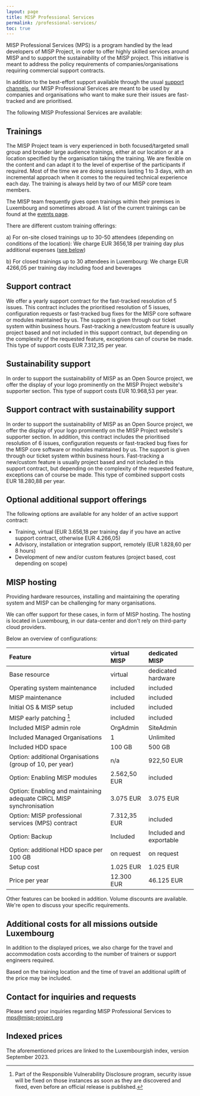 ```yaml
---
layout: page
title: MISP Professional Services
permalink: /professional-services/
toc: true
---
```


MISP Professional Services (MPS) is a program handled by the lead developers of MISP Project, in order to offer highly
skilled services around MISP and to support the sustainability of the MISP project.
This initiative is meant to address the policy requirements of companies/organisations requiring commercial support contracts.

In addition to the best-effort support available through the usual [support channels](/documentation/#community-support/),
our MISP Professional Services are meant to be used by companies and organisations who want to make sure their issues are
fast-tracked and are prioritised.

The following MISP Professional Services are available:

## Trainings

The MISP Project team is very experienced in both focused/targeted small group and broader large audience trainings,
either at our location or at a location specified by the organisation taking the training.
We are flexible on the content and can adapt it to the level of expertise of the participants if required.
Most of the time we are doing sessions lasting 1 to 3 days, with an incremental approach when it comes to the required technical experience each day.
The training is always held by two of our MISP core team members.

The MISP team frequently gives open trainings within their premises in Luxembourg and sometimes abroad.
A list of the current trainings can be found at the [events page](/events/).

There are different custom training offerings:

a) For on-site closed trainings up to 30-50 attendees (depending on conditions of the location):
We charge EUR 3656,18 per training day plus additional expenses ([see below](#additional-costs-for-all-missions-outside-luxembourg))

b) For closed trainings up to 30 attendees in Luxembourg:
We charge EUR 4266,05 per training day including food and beverages


## Support contract

We offer a yearly support contract for the fast-tracked resolution of 5 issues.
This contract includes the prioritised resolution of 5 issues, configuration requests or fast-tracked bug fixes for the MISP core software or modules maintained by us. The support is given through our ticket system within business hours.
Fast-tracking a new/custom feature is usually project based and not included in this support contract, but depending on the complexity of the requested feature, exceptions can of course be made. This type of support costs EUR 7.312,35  per year.

## Sustainability support

In order to support the sustainability of MISP as an Open Source project, we offer the display of your logo prominently on the MISP Project website's supporter section. This type of support costs EUR 10.968,53 per year.

## Support contract with sustainability support

In order to support the sustainability of MISP as an Open Source project, we offer the display of your logo prominently on the MISP Project website's supporter section. In addition, this contract includes the prioritised resolution of 6 issues, configuration requests or fast-tracked bug fixes for the MISP core software or modules maintained by us. The support is given through our ticket system within business hours.
Fast-tracking a new/custom feature is usually project based and not included in this support contract, but depending on the complexity of the requested feature, exceptions can of course be made. This type of combined support costs EUR 18.280,88 per year.

## Optional additional support offerings

The following options are available for any holder of an active support contract:

- Training, virtual (EUR 3.656,18 per training day if you have an active support contract, otherwise EUR 4.266,05)
- Advisory, installation or integration support, remotely (EUR 1.828,60 per 8 hours)
- Development of new and/or custom features (project based, cost depending on scope)

## MISP hosting

Providing hardware resources, installing and maintaining the operating system and MISP can be challenging for many organisations. 

We can offer support for these cases, in form of MISP hosting. The hosting is located in Luxembourg, in our data-center and don't rely on
third-party cloud providers.

Below an overview of configurations:

|Feature |virtual MISP|dedicated MISP|
|:---|:-----------|:-------------|
|Base resource|virtual| dedicated hardware |
|Operating system maintenance| included| included|
|MISP maintenance |included|included|
|Initial OS & MISP setup| included | included|
|MISP early patching [^1]|included|included|
|Included MISP admin role| OrgAdmin|SiteAdmin|
|Included Managed Organisations|1|Unlimited|
|Included HDD space|100 GB| 500 GB|
|Option: additional Organisations (group of 10, per year)|n/a|922,50 EUR|
|Option: Enabling MISP modules| 2.562,50 EUR| included |
|Option: Enabling and maintaining adequate CIRCL MISP synchronisation | 3.075 EUR| 3.075 EUR|
|Option: MISP professional services (MPS) contract |7.312,35 EUR |included|
|Option: Backup|Included|Included and exportable|
|Option: additional HDD space per 100 GB|on request|on request|
|Setup cost|1.025 EUR|1.025 EUR|
|Price per year|12.300 EUR| 46.125 EUR|

[^1]: Part of the Responsible Vulnerability Disclosure program, security issue will be fixed on those instances as soon as they are discovered and fixed, even before an official release is published.

Other features can be booked in addition. Volume discounts are available. We're open to discuss your specific requirements.


## Additional costs for all missions outside Luxembourg

In addition to the displayed prices, we also charge for the travel and accommodation costs according to the number of trainers or support engineers required.

Based on the training location and the time of travel an additional uplift of the price may be included.


## Contact for inquiries and requests

Please send your inquiries regarding MISP Professional Services to mps@misp-project.org


## Indexed prices

The aforementioned prices are linked to the Luxembourgish index, version September 2023.



